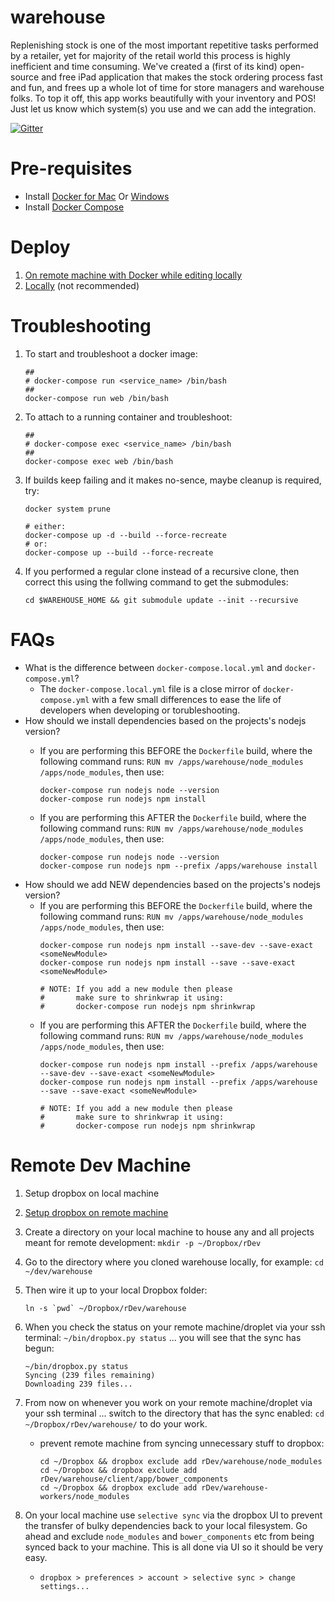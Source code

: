 # warehouse

Replenishing stock is one of the most important repetitive tasks performed by a retailer, yet for majority of the retail world this process is highly inefficient and time consuming. We've created a (first of its kind) open-source and free iPad application that makes the stock ordering process fast and fun, and frees up a whole lot of time for store managers and warehouse folks. To top it off, this app works beautifully with your inventory and POS! Just let us know which system(s) you use and we can add the integration.

[![Gitter](https://badges.gitter.im/Join%20Chat.svg)](https://gitter.im/ShoppinPal/warehouse?utm_source=badge&utm_medium=badge&utm_campaign=pr-badge&utm_content=badge)

# Pre-requisites

- Install [Docker for Mac](https://download.docker.com/mac/stable/Docker.dmg) Or [Windows](https://download.docker.com/win/stable/InstallDocker.msi)
- Install [Docker Compose](https://docs.docker.com/compose/install/)

# Deploy

1. [On remote machine with Docker while editing locally](readme/local-ide-remote-docker.md)
1. [Locally](readme/local.md) (not recommended)

# Troubleshooting

1. To start and troubleshoot a docker image:

    ```
    ##
    # docker-compose run <service_name> /bin/bash
    ##
    docker-compose run web /bin/bash
    ```
1. To attach to a running container and troubleshoot:

    ```
    ##
    # docker-compose exec <service_name> /bin/bash
    ##
    docker-compose exec web /bin/bash
    ```
1. If builds keep failing and it makes no-sence, maybe cleanup is required, try:
    ```
    docker system prune

    # either:
    docker-compose up -d --build --force-recreate
    # or:
    docker-compose up --build --force-recreate
    ```
1. If you performed a regular clone instead of a recursive clone, then correct this using the follwing command to get the submodules:

    ```
    cd $WAREHOUSE_HOME && git submodule update --init --recursive
    ```

# FAQs

* What is the difference between `docker-compose.local.yml` and `docker-compose.yml`?
    * The `docker-compose.local.yml` file is a close mirror of `docker-compose.yml` with a few small differences to ease the life of developers when developing or torubleshooting.
* How should we install dependencies based on the projects's nodejs version?
    * If you are performing this BEFORE the `Dockerfile` build, where the following command runs: `RUN mv /apps/warehouse/node_modules /apps/node_modules`, then use:

        ```
        docker-compose run nodejs node --version
        docker-compose run nodejs npm install
        ```
    * If you are performing this AFTER the `Dockerfile` build, where the following command runs: `RUN mv /apps/warehouse/node_modules /apps/node_modules`, then use:

        ```
        docker-compose run nodejs node --version
        docker-compose run nodejs npm --prefix /apps/warehouse install
        ```
* How should we add NEW dependencies based on the projects's nodejs version?
    * If you are performing this BEFORE the `Dockerfile` build, where the following command runs: `RUN mv /apps/warehouse/node_modules /apps/node_modules`, then use:
        ```
        docker-compose run nodejs npm install --save-dev --save-exact <someNewModule>
        docker-compose run nodejs npm install --save --save-exact <someNewModule>

        # NOTE: If you add a new module then please
        #       make sure to shrinkwrap it using:
        #       docker-compose run nodejs npm shrinkwrap
        ```
    * If you are performing this AFTER the `Dockerfile` build, where the following command runs: `RUN mv /apps/warehouse/node_modules /apps/node_modules`, then use:
        ```
        docker-compose run nodejs npm install --prefix /apps/warehouse --save-dev --save-exact <someNewModule>
        docker-compose run nodejs npm install --prefix /apps/warehouse --save --save-exact <someNewModule>

        # NOTE: If you add a new module then please
        #       make sure to shrinkwrap it using:
        #       docker-compose run nodejs npm shrinkwrap
        ```

# Remote Dev Machine

1. Setup dropbox on local machine
1. [Setup dropbox on remote machine](https://training.shoppinpal.com/setup-a-machine-in-the-cloud/setup-box/shared-filesystem/dropbox.html)
1. Create a directory on your local machine to house any and all projects meant for remote development: `mkdir -p ~/Dropbox/rDev`
1. Go to the directory where you cloned warehouse locally, for example: `cd ~/dev/warehouse`
1. Then wire it up to your local Dropbox folder:

    ```
    ln -s `pwd` ~/Dropbox/rDev/warehouse
    ```
1. When you check the status on your remote machine/droplet via your ssh terminal: `~/bin/dropbox.py status` ... you will see that the sync has begun:

    ```
    ~/bin/dropbox.py status
    Syncing (239 files remaining)
    Downloading 239 files...
    ```
1. From now on whenever you work on your remote machine/droplet via your ssh terminal ... switch to the directory that has the sync enabled: `cd ~/Dropbox/rDev/warehouse/` to do your work.
    * prevent remote machine from syncing unnecessary stuff to dropbox:

        ```
        cd ~/Dropbox && dropbox exclude add rDev/warehouse/node_modules
        cd ~/Dropbox && dropbox exclude add rDev/warehouse/client/app/bower_components
        cd ~/Dropbox && dropbox exclude add rDev/warehouse-workers/node_modules
        ```
1. On your local machine use `selective sync` via the dropbox UI to prevent the transfer of bulky dependencies back to your local filesystem. Go ahead and exclude `node_modules` and `bower_components` etc from being synced back to your machine. This is all done via UI so it should be very easy.
    * `dropbox > preferences > account > selective sync > change settings...`
